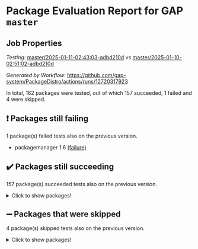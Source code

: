# Package Evaluation Report for GAP `master`

## Job Properties

*Testing:* [master/2025-01-11-02:43:03-adbd210d](https://github.com/gap-system/PackageDistro/blob/data/reports/master/2025-01-11-02:43:03-adbd210d) vs [master/2025-01-10-02:51:02-adbd210d](https://github.com/gap-system/PackageDistro/blob/data/reports/master/2025-01-10-02:51:02-adbd210d)

*Generated by Workflow:* https://github.com/gap-system/PackageDistro/actions/runs/12720317923

In total, 162 packages were tested, out of which 157 succeeded, 1 failed and 4 were skipped.

## :exclamation: Packages still failing

1 package(s) failed tests also on the previous version.
- packagemanager 1.6 [(failure)](https://github.com/gap-system/PackageDistro/actions/runs/12720317923/job/35461973864)

## :heavy_check_mark: Packages still succeeding

157 package(s) succeeded tests also on the previous version.
<details><summary>Click to show packages!</summary>

- 4ti2interface 2024.11-01 [(success)](https://github.com/gap-system/PackageDistro/actions/runs/12720317923/job/35461960140)
- ace 5.6.2 [(success)](https://github.com/gap-system/PackageDistro/actions/runs/12720317923/job/35461960240)
- aclib 1.3.2 [(success)](https://github.com/gap-system/PackageDistro/actions/runs/12720317923/job/35461960336)
- agt 0.3.1 [(success)](https://github.com/gap-system/PackageDistro/actions/runs/12720317923/job/35461960449)
- alnuth 3.2.1 [(success)](https://github.com/gap-system/PackageDistro/actions/runs/12720317923/job/35461960529)
- anupq 3.3.1 [(success)](https://github.com/gap-system/PackageDistro/actions/runs/12720317923/job/35461960657)
- atlasrep 2.1.9 [(success)](https://github.com/gap-system/PackageDistro/actions/runs/12720317923/job/35461960781)
- autodoc 2023.06.19 [(success)](https://github.com/gap-system/PackageDistro/actions/runs/12720317923/job/35461960880)
- automata 1.16 [(success)](https://github.com/gap-system/PackageDistro/actions/runs/12720317923/job/35461960998)
- automgrp 1.3.2 [(success)](https://github.com/gap-system/PackageDistro/actions/runs/12720317923/job/35461962418)
- autpgrp 1.11 [(success)](https://github.com/gap-system/PackageDistro/actions/runs/12720317923/job/35461962699)
- cap 2025.01-01 [(success)](https://github.com/gap-system/PackageDistro/actions/runs/12720317923/job/35461962964)
- caratinterface 2.3.7 [(success)](https://github.com/gap-system/PackageDistro/actions/runs/12720317923/job/35461964082)
- cddinterface 2024.09.02 [(success)](https://github.com/gap-system/PackageDistro/actions/runs/12720317923/job/35461964513)
- circle 1.6.6 [(success)](https://github.com/gap-system/PackageDistro/actions/runs/12720317923/job/35461964634)
- classicpres 1.22 [(success)](https://github.com/gap-system/PackageDistro/actions/runs/12720317923/job/35461964752)
- cohomolo 1.6.11 [(success)](https://github.com/gap-system/PackageDistro/actions/runs/12720317923/job/35461964873)
- congruence 1.2.7 [(success)](https://github.com/gap-system/PackageDistro/actions/runs/12720317923/job/35461965019)
- corefreesub 0.6 [(success)](https://github.com/gap-system/PackageDistro/actions/runs/12720317923/job/35461965103)
- corelg 1.57 [(success)](https://github.com/gap-system/PackageDistro/actions/runs/12720317923/job/35461965288)
- crime 1.6 [(success)](https://github.com/gap-system/PackageDistro/actions/runs/12720317923/job/35461965474)
- crisp 1.4.6 [(success)](https://github.com/gap-system/PackageDistro/actions/runs/12720317923/job/35461965630)
- crypting 0.10.5 [(success)](https://github.com/gap-system/PackageDistro/actions/runs/12720317923/job/35461965860)
- cryst 4.1.27 [(success)](https://github.com/gap-system/PackageDistro/actions/runs/12720317923/job/35461966023)
- crystcat 1.1.10 [(success)](https://github.com/gap-system/PackageDistro/actions/runs/12720317923/job/35461966159)
- ctbllib 1.3.9 [(success)](https://github.com/gap-system/PackageDistro/actions/runs/12720317923/job/35461966320)
- cubefree 1.20 [(success)](https://github.com/gap-system/PackageDistro/actions/runs/12720317923/job/35461966483)
- curlinterface 2.4.0 [(success)](https://github.com/gap-system/PackageDistro/actions/runs/12720317923/job/35461966616)
- cvec 2.8.3 [(success)](https://github.com/gap-system/PackageDistro/actions/runs/12720317923/job/35461966713)
- datastructures 0.3.1 [(success)](https://github.com/gap-system/PackageDistro/actions/runs/12720317923/job/35461966918)
- deepthought 1.0.8 [(success)](https://github.com/gap-system/PackageDistro/actions/runs/12720317923/job/35461967062)
- design 1.8.2 [(success)](https://github.com/gap-system/PackageDistro/actions/runs/12720317923/job/35461967187)
- difsets 2.3.1 [(success)](https://github.com/gap-system/PackageDistro/actions/runs/12720317923/job/35461967314)
- digraphs 1.9.0 [(success)](https://github.com/gap-system/PackageDistro/actions/runs/12720317923/job/35461967423)
- edim 1.3.8 [(success)](https://github.com/gap-system/PackageDistro/actions/runs/12720317923/job/35461967519)
- example 4.4.0 [(success)](https://github.com/gap-system/PackageDistro/actions/runs/12720317923/job/35461967597)
- examplesforhomalg 2023.10-01 [(success)](https://github.com/gap-system/PackageDistro/actions/runs/12720317923/job/35461967742)
- factint 1.6.3 [(success)](https://github.com/gap-system/PackageDistro/actions/runs/12720317923/job/35461967858)
- ferret 1.0.14 [(success)](https://github.com/gap-system/PackageDistro/actions/runs/12720317923/job/35461967948)
- fga 1.5.0 [(success)](https://github.com/gap-system/PackageDistro/actions/runs/12720317923/job/35461968036)
- fining 1.5.6 [(success)](https://github.com/gap-system/PackageDistro/actions/runs/12720317923/job/35461968117)
- float 1.0.5 [(success)](https://github.com/gap-system/PackageDistro/actions/runs/12720317923/job/35461968200)
- format 1.4.4 [(success)](https://github.com/gap-system/PackageDistro/actions/runs/12720317923/job/35461968316)
- forms 1.2.12 [(success)](https://github.com/gap-system/PackageDistro/actions/runs/12720317923/job/35461968405)
- fplsa 1.2.6 [(success)](https://github.com/gap-system/PackageDistro/actions/runs/12720317923/job/35461968515)
- fr 2.4.13 [(success)](https://github.com/gap-system/PackageDistro/actions/runs/12720317923/job/35461968600)
- francy 2.0.3 [(success)](https://github.com/gap-system/PackageDistro/actions/runs/12720317923/job/35461968710)
- fwtree 1.3 [(success)](https://github.com/gap-system/PackageDistro/actions/runs/12720317923/job/35461968796)
- gapdoc 1.6.7 [(success)](https://github.com/gap-system/PackageDistro/actions/runs/12720317923/job/35461968889)
- gauss 2024.11-01 [(success)](https://github.com/gap-system/PackageDistro/actions/runs/12720317923/job/35461968960)
- gaussforhomalg 2024.08-01 [(success)](https://github.com/gap-system/PackageDistro/actions/runs/12720317923/job/35461969046)
- gbnp 1.1.0 [(success)](https://github.com/gap-system/PackageDistro/actions/runs/12720317923/job/35461969108)
- generalizedmorphismsforcap 2024.09-03 [(success)](https://github.com/gap-system/PackageDistro/actions/runs/12720317923/job/35461969198)
- genss 1.6.9 [(success)](https://github.com/gap-system/PackageDistro/actions/runs/12720317923/job/35461969283)
- gradedmodules 2024.12-01 [(success)](https://github.com/gap-system/PackageDistro/actions/runs/12720317923/job/35461969370)
- gradedringforhomalg 2024.07-01 [(success)](https://github.com/gap-system/PackageDistro/actions/runs/12720317923/job/35461969488)
- grape 4.9.2 [(success)](https://github.com/gap-system/PackageDistro/actions/runs/12720317923/job/35461969600)
- groupoids 1.76 [(success)](https://github.com/gap-system/PackageDistro/actions/runs/12720317923/job/35461969692)
- grpconst 2.6.5 [(success)](https://github.com/gap-system/PackageDistro/actions/runs/12720317923/job/35461969775)
- guarana 0.96.3 [(success)](https://github.com/gap-system/PackageDistro/actions/runs/12720317923/job/35461969872)
- guava 3.19 [(success)](https://github.com/gap-system/PackageDistro/actions/runs/12720317923/job/35461969969)
- hap 1.66 [(success)](https://github.com/gap-system/PackageDistro/actions/runs/12720317923/job/35461970078)
- hapcryst 0.1.15 [(success)](https://github.com/gap-system/PackageDistro/actions/runs/12720317923/job/35461970162)
- hecke 1.5.4 [(success)](https://github.com/gap-system/PackageDistro/actions/runs/12720317923/job/35461970251)
- help 4.0 [(success)](https://github.com/gap-system/PackageDistro/actions/runs/12720317923/job/35461970330)
- homalg 2024.01-01 [(success)](https://github.com/gap-system/PackageDistro/actions/runs/12720317923/job/35461970440)
- homalgtocas 2023.11-01 [(success)](https://github.com/gap-system/PackageDistro/actions/runs/12720317923/job/35461970523)
- idrel 2.48 [(success)](https://github.com/gap-system/PackageDistro/actions/runs/12720317923/job/35461970622)
- images 1.3.3 [(success)](https://github.com/gap-system/PackageDistro/actions/runs/12720317923/job/35461970718)
- intpic 0.4.0 [(success)](https://github.com/gap-system/PackageDistro/actions/runs/12720317923/job/35461970792)
- io 4.9.1 [(success)](https://github.com/gap-system/PackageDistro/actions/runs/12720317923/job/35461970874)
- io_forhomalg 2023.02-04 [(success)](https://github.com/gap-system/PackageDistro/actions/runs/12720317923/job/35461970970)
- irredsol 1.4.4 [(success)](https://github.com/gap-system/PackageDistro/actions/runs/12720317923/job/35461971031)
- json 2.2.2 [(success)](https://github.com/gap-system/PackageDistro/actions/runs/12720317923/job/35461971128)
- jupyterkernel 1.5.1 [(success)](https://github.com/gap-system/PackageDistro/actions/runs/12720317923/job/35461971230)
- jupyterviz 1.5.6 [(success)](https://github.com/gap-system/PackageDistro/actions/runs/12720317923/job/35461971317)
- kan 1.37 [(success)](https://github.com/gap-system/PackageDistro/actions/runs/12720317923/job/35461971404)
- kbmag 1.5.11 [(success)](https://github.com/gap-system/PackageDistro/actions/runs/12720317923/job/35461971520)
- laguna 3.9.7 [(success)](https://github.com/gap-system/PackageDistro/actions/runs/12720317923/job/35461971611)
- liealgdb 2.2.1 [(success)](https://github.com/gap-system/PackageDistro/actions/runs/12720317923/job/35461971712)
- liepring 2.9.1 [(success)](https://github.com/gap-system/PackageDistro/actions/runs/12720317923/job/35461971805)
- liering 2.4.2 [(success)](https://github.com/gap-system/PackageDistro/actions/runs/12720317923/job/35461971885)
- linearalgebraforcap 2024.10-01 [(success)](https://github.com/gap-system/PackageDistro/actions/runs/12720317923/job/35461971985)
- lins 0.9 [(success)](https://github.com/gap-system/PackageDistro/actions/runs/12720317923/job/35461972061)
- localizeringforhomalg 2023.10-01 [(success)](https://github.com/gap-system/PackageDistro/actions/runs/12720317923/job/35461972120)
- loops 3.4.4 [(success)](https://github.com/gap-system/PackageDistro/actions/runs/12720317923/job/35461972196)
- lpres 1.1.1 [(success)](https://github.com/gap-system/PackageDistro/actions/runs/12720317923/job/35461972297)
- majoranaalgebras 1.5.2 [(success)](https://github.com/gap-system/PackageDistro/actions/runs/12720317923/job/35461972397)
- mapclass 1.4.6 [(success)](https://github.com/gap-system/PackageDistro/actions/runs/12720317923/job/35461972494)
- matgrp 0.71 [(success)](https://github.com/gap-system/PackageDistro/actions/runs/12720317923/job/35461972592)
- matricesforhomalg 2024.11-02 [(success)](https://github.com/gap-system/PackageDistro/actions/runs/12720317923/job/35461972687)
- modisom 3.0.0 [(success)](https://github.com/gap-system/PackageDistro/actions/runs/12720317923/job/35461972775)
- modulepresentationsforcap 2024.09-02 [(success)](https://github.com/gap-system/PackageDistro/actions/runs/12720317923/job/35461972853)
- modules 2024.12-01 [(success)](https://github.com/gap-system/PackageDistro/actions/runs/12720317923/job/35461972939)
- monoidalcategories 2025.01-02 [(success)](https://github.com/gap-system/PackageDistro/actions/runs/12720317923/job/35461973021)
- nconvex 2024.12-01 [(success)](https://github.com/gap-system/PackageDistro/actions/runs/12720317923/job/35461973136)
- nilmat 1.4.2 [(success)](https://github.com/gap-system/PackageDistro/actions/runs/12720317923/job/35461973231)
- nock 1.5 [(success)](https://github.com/gap-system/PackageDistro/actions/runs/12720317923/job/35461973332)
- normalizinterface 1.3.7 [(success)](https://github.com/gap-system/PackageDistro/actions/runs/12720317923/job/35461973437)
- nq 2.5.11 [(success)](https://github.com/gap-system/PackageDistro/actions/runs/12720317923/job/35461973537)
- numericalsgps 1.4.0 [(success)](https://github.com/gap-system/PackageDistro/actions/runs/12720317923/job/35461973633)
- openmath 11.5.3 [(success)](https://github.com/gap-system/PackageDistro/actions/runs/12720317923/job/35461973734)
- orb 4.9.2 [(success)](https://github.com/gap-system/PackageDistro/actions/runs/12720317923/job/35461973810)
- patternclass 2.4.5 [(success)](https://github.com/gap-system/PackageDistro/actions/runs/12720317923/job/35461973999)
- permut 2.0.5 [(success)](https://github.com/gap-system/PackageDistro/actions/runs/12720317923/job/35461974087)
- polenta 1.3.10 [(success)](https://github.com/gap-system/PackageDistro/actions/runs/12720317923/job/35461974193)
- polymaking 0.8.7 [(success)](https://github.com/gap-system/PackageDistro/actions/runs/12720317923/job/35461974286)
- primgrp 3.4.4 [(success)](https://github.com/gap-system/PackageDistro/actions/runs/12720317923/job/35461974363)
- profiling 2.6.0 [(success)](https://github.com/gap-system/PackageDistro/actions/runs/12720317923/job/35461974455)
- qdistrnd 0.9.5 [(success)](https://github.com/gap-system/PackageDistro/actions/runs/12720317923/job/35461974540)
- qpa 1.35 [(success)](https://github.com/gap-system/PackageDistro/actions/runs/12720317923/job/35461974672)
- quagroup 1.8.4 [(success)](https://github.com/gap-system/PackageDistro/actions/runs/12720317923/job/35461974751)
- radiroot 2.9 [(success)](https://github.com/gap-system/PackageDistro/actions/runs/12720317923/job/35461974855)
- rcwa 4.7.1 [(success)](https://github.com/gap-system/PackageDistro/actions/runs/12720317923/job/35461974952)
- rds 1.8 [(success)](https://github.com/gap-system/PackageDistro/actions/runs/12720317923/job/35461975043)
- recog 1.4.3 [(success)](https://github.com/gap-system/PackageDistro/actions/runs/12720317923/job/35461975149)
- repndecomp 1.3.0 [(success)](https://github.com/gap-system/PackageDistro/actions/runs/12720317923/job/35461975269)
- repsn 3.1.2 [(success)](https://github.com/gap-system/PackageDistro/actions/runs/12720317923/job/35461975352)
- resclasses 4.7.3 [(success)](https://github.com/gap-system/PackageDistro/actions/runs/12720317923/job/35461975473)
- ringsforhomalg 2024.11-02 [(success)](https://github.com/gap-system/PackageDistro/actions/runs/12720317923/job/35461975580)
- sco 2023.08-01 [(success)](https://github.com/gap-system/PackageDistro/actions/runs/12720317923/job/35461975656)
- scscp 2.4.3 [(success)](https://github.com/gap-system/PackageDistro/actions/runs/12720317923/job/35461975748)
- semigroups 5.4.0 [(success)](https://github.com/gap-system/PackageDistro/actions/runs/12720317923/job/35461975842)
- sglppow 2.4 [(success)](https://github.com/gap-system/PackageDistro/actions/runs/12720317923/job/35461975940)
- sgpviz 0.999.6 [(success)](https://github.com/gap-system/PackageDistro/actions/runs/12720317923/job/35461976012)
- simpcomp 2.1.14 [(success)](https://github.com/gap-system/PackageDistro/actions/runs/12720317923/job/35461976167)
- singular 2024.06.03 [(success)](https://github.com/gap-system/PackageDistro/actions/runs/12720317923/job/35461976263)
- sl2reps 1.1 [(success)](https://github.com/gap-system/PackageDistro/actions/runs/12720317923/job/35461976414)
- sla 1.6.2 [(success)](https://github.com/gap-system/PackageDistro/actions/runs/12720317923/job/35461976521)
- smallantimagmas 0.3.0 [(success)](https://github.com/gap-system/PackageDistro/actions/runs/12720317923/job/35461976633)
- smallgrp 1.5.4 [(success)](https://github.com/gap-system/PackageDistro/actions/runs/12720317923/job/35461976744)
- smallsemi 0.7.1 [(success)](https://github.com/gap-system/PackageDistro/actions/runs/12720317923/job/35461976849)
- sonata 2.9.6 [(success)](https://github.com/gap-system/PackageDistro/actions/runs/12720317923/job/35461976929)
- sophus 1.27 [(success)](https://github.com/gap-system/PackageDistro/actions/runs/12720317923/job/35461977079)
- sotgrps 1.3 [(success)](https://github.com/gap-system/PackageDistro/actions/runs/12720317923/job/35461977199)
- spinsym 1.5.2 [(success)](https://github.com/gap-system/PackageDistro/actions/runs/12720317923/job/35461977279)
- standardff 1.0 [(success)](https://github.com/gap-system/PackageDistro/actions/runs/12720317923/job/35461977421)
- symbcompcc 1.3.2 [(success)](https://github.com/gap-system/PackageDistro/actions/runs/12720317923/job/35461977554)
- thelma 1.3 [(success)](https://github.com/gap-system/PackageDistro/actions/runs/12720317923/job/35461977689)
- tomlib 1.2.11 [(success)](https://github.com/gap-system/PackageDistro/actions/runs/12720317923/job/35461977803)
- toolsforhomalg 2024.09-01 [(success)](https://github.com/gap-system/PackageDistro/actions/runs/12720317923/job/35461977930)
- toric 1.9.6 [(success)](https://github.com/gap-system/PackageDistro/actions/runs/12720317923/job/35461978021)
- toricvarieties 2022.07.13 [(success)](https://github.com/gap-system/PackageDistro/actions/runs/12720317923/job/35461978154)
- transgrp 3.6.5 [(success)](https://github.com/gap-system/PackageDistro/actions/runs/12720317923/job/35461978275)
- typeset 1.2.2 [(success)](https://github.com/gap-system/PackageDistro/actions/runs/12720317923/job/35461978447)
- ugaly 4.1.3 [(success)](https://github.com/gap-system/PackageDistro/actions/runs/12720317923/job/35461978551)
- unipot 1.6 [(success)](https://github.com/gap-system/PackageDistro/actions/runs/12720317923/job/35461978897)
- unitlib 4.2.0 [(success)](https://github.com/gap-system/PackageDistro/actions/runs/12720317923/job/35461979099)
- utils 0.85 [(success)](https://github.com/gap-system/PackageDistro/actions/runs/12720317923/job/35461979219)
- uuid 0.7 [(success)](https://github.com/gap-system/PackageDistro/actions/runs/12720317923/job/35461979331)
- walrus 0.9991 [(success)](https://github.com/gap-system/PackageDistro/actions/runs/12720317923/job/35461979463)
- wedderga 4.10.5 [(success)](https://github.com/gap-system/PackageDistro/actions/runs/12720317923/job/35461979573)
- wpe 0.8 [(success)](https://github.com/gap-system/PackageDistro/actions/runs/12720317923/job/35461979698)
- xmod 2.92 [(success)](https://github.com/gap-system/PackageDistro/actions/runs/12720317923/job/35461979818)
- xmodalg 1.23 [(success)](https://github.com/gap-system/PackageDistro/actions/runs/12720317923/job/35461979926)
- yangbaxter 0.10.6 [(success)](https://github.com/gap-system/PackageDistro/actions/runs/12720317923/job/35461980038)
- zeromqinterface 0.16 [(success)](https://github.com/gap-system/PackageDistro/actions/runs/12720317923/job/35461980150)
</details>

## :heavy_minus_sign: Packages that were skipped

4 package(s) skipped tests also on the previous version.
<details><summary>Click to show packages!</summary>

- browse 1.8.21 [(skipped)](https://github.com/gap-system/PackageDistro/actions/runs/12720317923/job/35461792064)
- itc 1.5.1 [(skipped)](https://github.com/gap-system/PackageDistro/actions/runs/12720317923/job/35461792064)
- polycyclic 2.16 [(skipped)](https://github.com/gap-system/PackageDistro/actions/runs/12720317923/job/35461792064)
- xgap 4.32 [(skipped)](https://github.com/gap-system/PackageDistro/actions/runs/12720317923/job/35461792064)
</details>

